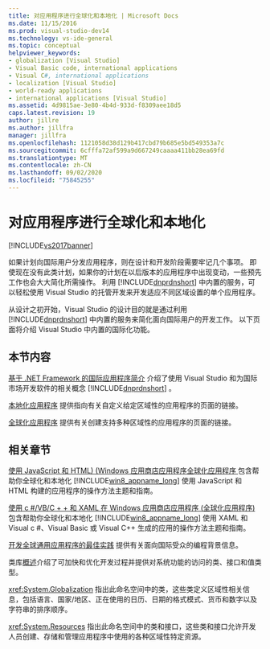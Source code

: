 ```yaml
---
title: 对应用程序进行全球化和本地化 | Microsoft Docs
ms.date: 11/15/2016
ms.prod: visual-studio-dev14
ms.technology: vs-ide-general
ms.topic: conceptual
helpviewer_keywords:
- globalization [Visual Studio]
- Visual Basic code, international applications
- Visual C#, international applications
- localization [Visual Studio]
- world-ready applications
- international applications [Visual Studio]
ms.assetid: 4d9815ae-3e80-4b4d-933d-f8309aee18d5
caps.latest.revision: 19
author: jillre
ms.author: jillfra
manager: jillfra
ms.openlocfilehash: 1121058d38d129b417cbd79b685e5bd549353a7c
ms.sourcegitcommit: 6cfffa72af599a9d667249caaaa411bb28ea69fd
ms.translationtype: MT
ms.contentlocale: zh-CN
ms.lasthandoff: 09/02/2020
ms.locfileid: "75845255"
---
```

# <a name="globalizing-and-localizing-applications"></a>对应用程序进行全球化和本地化
[!INCLUDE[vs2017banner](../includes/vs2017banner.md)]

如果计划向国际用户分发应用程序，则在设计和开发阶段需要牢记几个事项。 即使现在没有此类计划，如果你的计划在以后版本的应用程序中出现变动，一些预先工作也会大大简化所需操作。 利用 [!INCLUDE[dnprdnshort](../includes/dnprdnshort-md.md)] 中内置的服务，可以轻松使用 Visual Studio 的托管开发来开发适应不同区域设置的单个应用程序。

 从设计之初开始，Visual Studio 的设计目的就是通过利用 [!INCLUDE[dnprdnshort](../includes/dnprdnshort-md.md)] 中内置的服务来简化面向国际用户的开发工作。 以下页面将介绍 Visual Studio 中内置的国际化功能。

## <a name="in-this-section"></a>本节内容
 [基于 .NET Framework 的国际应用程序简介](../ide/introduction-to-international-applications-based-on-the-dotnet-framework.md) 介绍了使用 Visual Studio 和为国际市场开发软件的相关概念 [!INCLUDE[dnprdnshort](../includes/dnprdnshort-md.md)] 。

 [本地化应用程序](../ide/localizing-applications.md) 提供指向有关自定义给定区域性的应用程序的页面的链接。

 [全球化应用程序](../ide/globalizing-applications.md) 提供有关创建支持多种区域性的应用程序的页面的链接。

## <a name="related-sections"></a>相关章节
 [使用 JavaScript 和 HTML)  (Windows 应用商店应用程序全球化应用程序 ](https://msdn.microsoft.com/library/windows/apps/hh465006.aspx) 包含帮助你全球化和本地化 [!INCLUDE[win8_appname_long](../includes/win8-appname-long-md.md)] 使用 JavaScript 和 HTML 构建的应用程序的操作方法主题和指南。

 [使用 c #/VB/C + + 和 XAML 在 Windows 应用商店应用程序 (全球化应用程序) ](https://msdn.microsoft.com/library/windows/apps/xaml/Hh965328(v=win.10).aspx) 包含帮助你全球化和本地化 [!INCLUDE[win8_appname_long](../includes/win8-appname-long-md.md)] 使用 XAML 和 Visual c #、Visual Basic 或 Visual C++ 生成的应用的操作方法主题和指南。

 [开发全球通用应用程序的最佳实践](https://msdn.microsoft.com/library/f08169c7-aad8-4ec3-9a21-9ebd3b89986c) 提供有关面向国际受众的编程背景信息。

 类库[概述](https://msdn.microsoft.com/library/7e4c5921-955d-4b06-8709-101873acf157)介绍了可加快和优化开发过程并提供对系统功能的访问的类、接口和值类型。

 <xref:System.Globalization> 指出此命名空间中的类，这些类定义区域性相关信息，包括语言、国家/地区、正在使用的日历、日期的格式模式、货币和数字以及字符串的排序顺序。

 <xref:System.Resources> 指出此命名空间中的类和接口，这些类和接口允许开发人员创建、存储和管理应用程序中使用的各种区域性特定资源。
